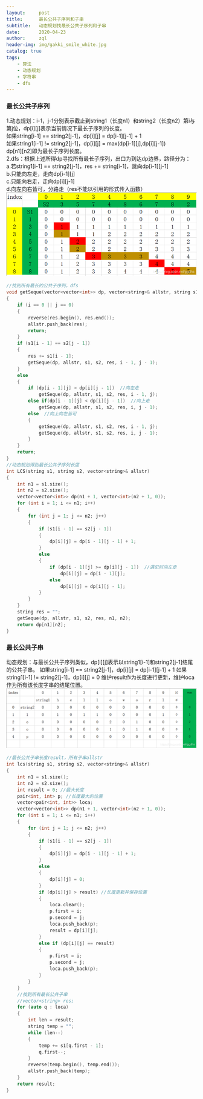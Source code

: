 ```yaml
---
layout:     post
title:      最长公共子序列和子串
subtitle:   动态规划找最长公共子序列和子串
date:       2020-04-23
author:     zql
header-img: img/gakki_smile_white.jpg
catalog: true
tags:
    - 算法
    - 动态规划
    - 字符串
    - dfs
--- 
```


### 最长公共子序列

1.动态规划：i-1，j-1分别表示截止到string1（长度n1）和string2（长度n2）第i与第j位，dp[i][j]表示当前情况下最长子序列的长度。  
如果string[i-1] == string2[j-1]，dp[i][j] = dp[i-1][j-1] + 1  
如果string1[i-1] != string2[j-1]，dp[i][j] = max(dp[i-1][j],dp[i][j-1])  
dp[n1][n2]即为最长子序列长度。  
2.dfs：根据上述所得dp寻找所有最长子序列，出口为到达dp边界，路径分为：  
​		a.若string1[i-1] == string2[j-1]，res += string[i-1]，跳向dp[i-1][j-1]  
​		b.只能向左走，走向dp[i-1][j]  
​		c.只能向右走，走向dp[i][j-1]  
​		d.向左向右皆可，分路走（res不能以引用的形式传入函数）  
	![avatar](/img/subseque.png)  

```c++
//找到所有最长的公共子序列，dfs
void getSeque(vector<vector<int>> dp, vector<string>& allstr, string s1, string s2, string res, int i, int j)
{
	if (i == 0 || j == 0)
	{
		reverse(res.begin(), res.end());
		allstr.push_back(res);
		return;
	}
	if (s1[i - 1] == s2[j - 1])
	{
		res += s1[i - 1];
		getSeque(dp, allstr, s1, s2, res, i - 1, j - 1);
	}
	else
	{
		if (dp[i - 1][j] > dp[i][j - 1])  //向左走
			getSeque(dp, allstr, s1, s2, res, i - 1, j);
		else if(dp[i - 1][j] < dp[i][j - 1])  //向上走
			getSeque(dp, allstr, s1, s2, res, i, j - 1);  
		else  //向上向左皆可
		{
			getSeque(dp, allstr, s1, s2, res, i - 1, j);
			getSeque(dp, allstr, s1, s2, res, i, j - 1);
		}
	}
	return;
}
//动态规划得到最长公共子序列长度
int LCS(string s1, string s2, vector<string>& allstr)
{
	int n1 = s1.size();
	int n2 = s2.size();
	vector<vector<int>> dp(n1 + 1, vector<int>(n2 + 1, 0));
	for (int i = 1; i <= n1; i++)
	{
		for (int j = 1; j <= n2; j++)
		{
			if (s1[i - 1] == s2[j - 1])
			{
				dp[i][j] = dp[i - 1][j - 1] + 1;
			}
			else
			{
				if (dp[i - 1][j] >= dp[i][j - 1])  //遇见时向左走
					dp[i][j] = dp[i - 1][j];
				else
					dp[i][j] = dp[i][j - 1];
			}
		}
	}
    string res = "";
	getSeque(dp, allstr, s1, s2, res, n1, n2);
	return dp[n1][n2];
}
```

### 最长公共子串

动态规划：与最长公共子序列类似，dp[i][j]表示以string1[i-1]和string2[j-1]结尾的公共子串。
如果string[i-1] == string2[j-1]，dp[i][j] = dp[i-1][j-1] + 1
如果string1[i-1] != string2[j-1]，dp[i][j] = 0
维护result作为长度进行更新，维护loca作为所有该长度字串的结尾位置。  
	![avatar](/img/substring.png)
```c++
//最长公共子串长度result，所有子串allstr
int lcs(string s1, string s2, vector<string>& allstr)
{
	int n1 = s1.size();
	int n2 = s2.size();
	int result = 0; //最大长度
	pair<int, int> p; //长度最大的位置
	vector<pair<int, int>> loca;
	vector<vector<int>> dp(n1 + 1, vector<int>(n2 + 1, 0));
	for (int i = 1; i <= n1; i++)
	{
		for (int j = 1; j <= n2; j++)
		{
			if (s1[i - 1] == s2[j - 1])
			{
				dp[i][j] = dp[i - 1][j - 1] + 1;
			}
			else
			{
				dp[i][j] = 0;
			}
			if (dp[i][j] > result) //长度更新并保存位置
			{
				loca.clear();
				p.first = i;
				p.second = j;
				loca.push_back(p);
				result = dp[i][j];
			}
			else if (dp[i][j] == result)
			{
				p.first = i;
				p.second = j;
				loca.push_back(p);
			}
		}
	}
	//找到所有最长公共子串
	//vector<string> res;
	for (auto q : loca)
	{
		int len = result;
		string temp = "";
		while (len--)
		{
			temp += s1[q.first - 1];
			q.first--;
		}
		reverse(temp.begin(), temp.end());
		allstr.push_back(temp);
	}
	return result;
}
```


